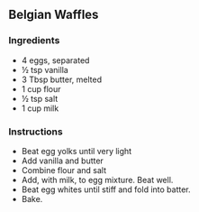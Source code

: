## Belgian Waffles

### Ingredients
- 4 eggs, separated
- ½ tsp vanilla
- 3 Tbsp butter, melted
- 1 cup flour
- ½ tsp salt
- 1 cup milk

### Instructions
- Beat egg yolks until very light
- Add vanilla and butter
- Combine flour and salt
- Add, with milk, to egg mixture. Beat well.
- Beat egg whites until stiff and fold into batter.
- Bake. 
